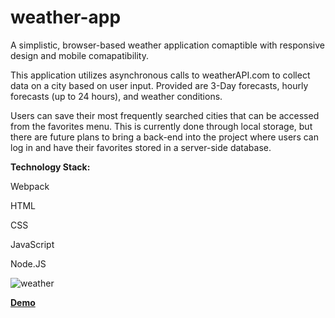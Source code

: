 # weather-app
A simplistic, browser-based weather application comaptible with responsive design and mobile comapatibility.

This application utilizes asynchronous calls to weatherAPI.com to collect data on a city based on user input. Provided are 3-Day forecasts, hourly forecasts (up to 24 hours), and weather conditions.

Users can save their most frequently searched cities that can be accessed from the favorites menu. This is currently done through local storage, but there are future plans to bring a back-end into the project where users can log in and have their favorites stored in a server-side database. 

**Technology Stack:**

Webpack

HTML

CSS

JavaScript

Node.JS

![weather](https://github.com/NMGVox/weather-app/assets/87345234/6a48b46b-87bd-4fc1-8f82-b571785f6781)

[**Demo**](https://nmgvox.github.io/weather-app/ "Weather App")
